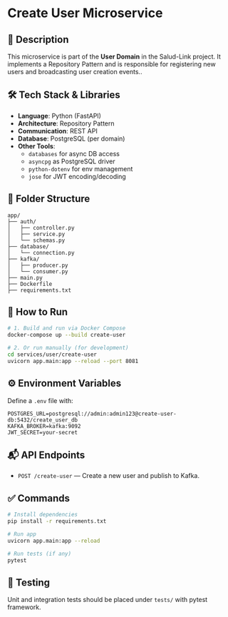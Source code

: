 
# Create User Microservice

## 🧩 Description

This microservice is part of the **User Domain** in the Salud-Link project. It implements a Repository Pattern and is responsible for registering new users and broadcasting user creation events..

## 🛠 Tech Stack & Libraries

- **Language**: Python (FastAPI)
- **Architecture**: Repository Pattern
- **Communication**: REST API
- **Database**: PostgreSQL (per domain)
- **Other Tools**: 
  - `databases` for async DB access
  - `asyncpg` as PostgreSQL driver
  - `python-dotenv` for env management
  - `jose` for JWT encoding/decoding

## 📁 Folder Structure

```
app/
├── auth/
│   ├── controller.py
│   ├── service.py
│   └── schemas.py
├── database/
│   └── connection.py
├── kafka/
│   ├── producer.py
│   └── consumer.py
├── main.py
├── Dockerfile
├── requirements.txt
```

## 🚀 How to Run

```bash
# 1. Build and run via Docker Compose
docker-compose up --build create-user

# 2. Or run manually (for development)
cd services/user/create-user
uvicorn app.main:app --reload --port 8081
```

## ⚙️ Environment Variables

Define a `.env` file with:

```
POSTGRES_URL=postgresql://admin:admin123@create-user-db:5432/create_user_db
KAFKA_BROKER=kafka:9092
JWT_SECRET=your-secret
```

## 📬 API Endpoints

- `POST /create-user` — Create a new user and publish to Kafka.

## ✅ Commands

```bash
# Install dependencies
pip install -r requirements.txt

# Run app
uvicorn app.main:app --reload

# Run tests (if any)
pytest
```

## 🧪 Testing

Unit and integration tests should be placed under `tests/` with pytest framework.
